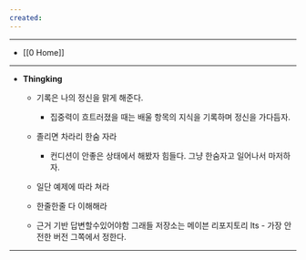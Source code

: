 ```yaml
---
created:
---
```

---
- [[0 Home]]
---

- **Thingking**
	-  기록은 나의 정신을 맑게 해준다. 
		- 집중력이 흐트러졌을 때는 배울 항목의 지식을 기록하며 정신을 가다듬자.
	- 졸리면 차라리 한숨 자라
		- 컨디션이 안좋은 상태에서 해봤자 힘들다. 그냥 한숨자고 일어나서 마저하자.
		  
	- 일단 예제에 따라 쳐라
		  
	- 한줄한줄 다 이해해라
		  
	- 근거 기반 답변할수있어야함
		그래들 저장소는 메이븐 리포지토리
		lts - 가장 안전한 버전 그쪽에서 정한다.


---
